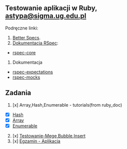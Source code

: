 ## Testowanie aplikacji w Ruby, astypa@sigma.ug.edu.pl

Podręczne linki:

1. [Better Specs](http://betterspecs.org/).
1. [Dokumentacja RSpec](http://rspec.info/):
  - [rspec-core](https://github.com/rspec/rspec-core)
1. Dokumentacja
  - [rspec-expectations](https://github.com/rspec/rspec-expectations)
  - [rspec-mocks](https://github.com/rspec/rspec-mocks)

## Zadania

1. [x] Array,Hash,Enumerable - tutorials(from ruby_doc)
  - [x] [Hash](hash.md)
  - [x] [Array](array.md)
  - [x] [Enumerable](enumerable.md)
2. [x] [Testowanie-Mege,Bubble,Insert](https://github.com/aneta-7/Ruby/tree/master/testowanie)
3. [x] [Egzamin - Aplikacja](https://github.com/kpalkowska/Ruby/tree/master/Egzamin)
